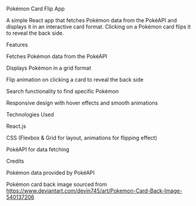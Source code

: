 Pokémon Card Flip App

A simple React app that fetches Pokémon data from the PokéAPI and displays it in an interactive card format. Clicking on a Pokémon card flips it to reveal the back side.

Features

Fetches Pokémon data from the PokéAPI

Displays Pokémon in a grid format

Flip animation on clicking a card to reveal the back side

Search functionality to find specific Pokémon

Responsive design with hover effects and smooth animations

Technologies Used

React.js

CSS (Flexbox & Grid for layout, animations for flipping effect)

PokéAPI for data fetching

Credits

Pokémon data provided by PokéAPI

Pokémon card back image sourced from https://www.deviantart.com/devin745/art/Pokemon-Card-Back-Image-540137206


